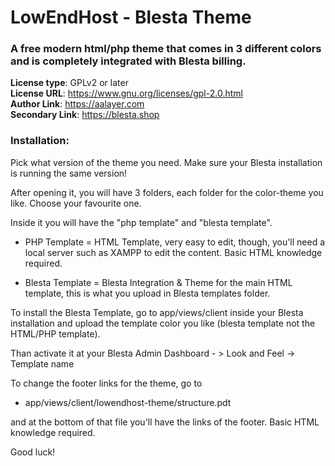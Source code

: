 # LowEndHost - Blesta Theme
### A free modern html/php theme that comes in 3 different colors and is completely integrated with Blesta billing.

**License type**: GPLv2 or later  
**License URL**: https://www.gnu.org/licenses/gpl-2.0.html  
**Author Link**: https://aalayer.com  
**Secondary Link**: https://blesta.shop  

### Installation:

Pick what version of the theme you need. Make sure your Blesta installation is running the same version!

After opening it, you will have 3 folders, each folder for the color-theme you like. Choose your favourite one.

Inside it you will have the "php template" and "blesta template".

- PHP Template = HTML Template, very easy to edit, though, you'll need a local server such as XAMPP to edit the content. Basic HTML knowledge required.

- Blesta Template = Blesta Integration & Theme for the main HTML template, this is what you upload in Blesta templates folder.

To install the Blesta Template, go to app/views/client inside your Blesta installation and upload the template color you like
(blesta template not the HTML/PHP template). 

Than activate it at your Blesta Admin Dashboard - > Look and Feel -> Template name

To change the footer links for the theme, go to

- app/views/client/lowendhost-theme/structure.pdt 

and at the bottom of that file you'll have the links of the footer. Basic HTML knowledge required.

Good luck!